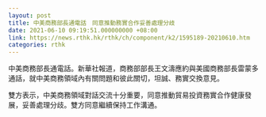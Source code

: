 ```yaml
---
layout: post
title: 中美商務部長通電話　同意推動務實合作妥善處理分歧
date: 2021-06-10 09:19:51.000000000 +08:00
link: https://news.rthk.hk/rthk/ch/component/k2/1595189-20210610.htm
categories: rthk
---
```


中美商務部長通電話。新華社報道，商務部部長王文濤應約與美國商務部長雷蒙多通話，就中美商務領域內有關問題和彼此關切，坦誠、務實交換意見。

雙方表示，中美商務領域對話交流十分重要，同意推動貿易投資務實合作健康發展，妥善處理分歧。雙方同意繼續保持工作溝通。
